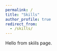 ```yaml
---
permalink: /
title: "Skills"
author_profile: true
redirect_from: 
  - /skills/
---
```


Hello from skiils page.